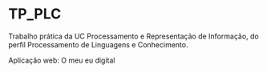 # TP_PLC

Trabalho prática da UC Processamento e Representação de Informação, do perfil Processamento de Linguagens e Conhecimento.

Aplicação web: O meu eu digital


